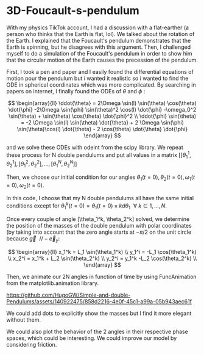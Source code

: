 # 3D-Foucault-s-pendulum

With my physics TikTok account, I had a discussion with a flat-earther (a person who thinks that the Earth is flat, lol). We talked about the rotation of the Earth. I explained that the Foucault's pendulum demonstrates that the Earth is spinning, but he disagrees with this argument. Then, I challenged myself to do a simulation of the Foucault's pendulum in order to show him that the circular motion of the Earth causes the precession of the pendulum.

First, I took a pen and paper and I easily found the differential equations of motion pour the pendulum but i wanted it realistic so i wanted to find the ODE in spherical coordinates which was more complicated. By searching in papers on internet, I finally found the ODEs of $\theta$ and $\phi$ : 

$$
    \begin{array}{ll}
        \ddot{\theta} = 2\Omega \sin(l) \sin(\theta) \cos(\theta) \dot{\phi} -2\Omega \sin(\phi) \sin(\theta)^2 \cos(l) \dot{\phi} -\omega_0^2 \sin(\theta) + \sin(\theta) \cos(\theta) \dot{\phi}^2  \\
        \ddot{\phi} \sin(\theta) = -2 \Omega \sin(l) \sin(\theta) \dot{\theta} + 2 \Omega \sin(\phi) \sin(\theta)\cos(l) \dot{\theta} - 2 \cos(\theta) \dot{\theta} \dot{\phi}
    \end{array}
$$

and we solve these ODEs with odeint from the scipy library. We repeat these process for N double pendulums and put all values in a matrix $\displaystyle [[\theta_1^1, \theta_2^1], [\theta_1^2, \theta_2^2], ..., [\theta_1^N, \theta_2^N]]$

Then, we choose our initial condition for our angles $\theta_1(t=0), \theta_2(t=0), \omega_1(t=0), \omega_2(t=0)$. 

In this code, I choose that my N double pendulums all have the same initial conditions except for $\displaystyle \theta_1^k(t=0) = \theta_1(t=0)\times k d\theta_1 ~~ \forall ~ k \in  {1,...,N}$.

Once every couple of angle [\theta_1^k, \theta_2^k] solved, we determine the position of the masses of the double pendulum with polar coordinates (by taking into account that the zero angle starts at $-\pi /2$ on the unit circle because $\vec{g} ~~ // -\vec{e}_y$: 

$$
    \begin{array}{ll}
        x_1^k = L_1 \sin(\theta_1^k) \\
        y_1^i = -L_1 \cos(\theta_1^k) \\
        x_2^i = x_1^k + L_2 \sin(\theta_2^k) \\
        y_2^i = y_1^k -L_2 \cos(\theta_2^k) \\
    \end{array}
$$

Then, we animate our 2N angles in function of time by using FuncAnimation from the matplotlib.animation library.

https://github.com/HugoGW/Simple-and-double-Pendulums/assets/140922475/858d2216-4e0f-45c1-a99a-05b943aec61f

We could add dots to explicitly show the masses but I find it more elegant without them.

We could also plot the behavior of the 2 angles in their respective phase spaces, which could be interesting.
We could improve our model by considering friction.



